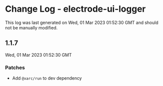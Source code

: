# Change Log - electrode-ui-logger

This log was last generated on Wed, 01 Mar 2023 01:52:30 GMT and should not be manually modified.

## 1.1.7
Wed, 01 Mar 2023 01:52:30 GMT

### Patches

- Add `@xarc/run` to dev dependency

